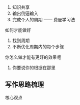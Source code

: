 1. 知识共享
2. 输出倒逼输入
3. 完成个人的周期 —— 费曼学习法

如何才能做好

1. 找到周期
2. 不断优化周期内的每个步骤  

你怎么做才能有更好的效果呢

1. 你要说你的根据在那里

## 写作思路梳理

核心观点
